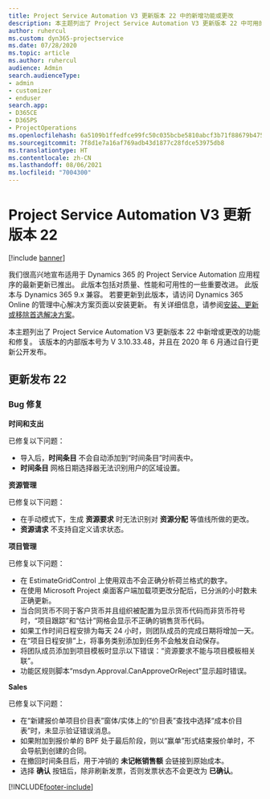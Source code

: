 ```yaml
---
title: Project Service Automation V3 更新版本 22 中的新增功能或更改
description: 本主题列出了 Project Service Automation V3 更新版本 22 中可用的功能和修复。
author: ruhercul
ms.custom: dyn365-projectservice
ms.date: 07/28/2020
ms.topic: article
ms.author: ruhercul
audience: Admin
search.audienceType:
- admin
- customizer
- enduser
search.app:
- D365CE
- D365PS
- ProjectOperations
ms.openlocfilehash: 6a5109b1ffedfce99fc50c035bcbe5810abcf3b71f88679b47561d69daa9f3ab
ms.sourcegitcommit: 7f8d1e7a16af769adb43d1877c28fdce53975db8
ms.translationtype: HT
ms.contentlocale: zh-CN
ms.lasthandoff: 08/06/2021
ms.locfileid: "7004300"
---
```

# <a name="project-service-automation-update-release-22-v3"></a>Project Service Automation V3 更新版本 22

[!include [banner](../includes/psa-now-project-operations.md)]

我们很高兴地宣布适用于 Dynamics 365 的 Project Service Automation 应用程序的最新更新已推出。 此版本包括对质量、性能和可用性的一些重要改进。 此版本与 Dynamics 365 9.x 兼容。 若要更新到此版本，请访问 Dynamics 365 Online 的管理中心解决方案页面以安装更新。 有关详细信息，请参阅[安装、更新或移除首选解决方案](/power-platform/admin/install-remove-preferred-solution)。

本主题列出了 Project Service Automation V3 更新版本 22 中新增或更改的功能和修复。 该版本的内部版本号为 V 3.10.33.48，并且在 2020 年 6 月通过自行更新公开发布。

## <a name="update-release-22"></a>更新发布 22

### <a name="bug-fixes"></a>Bug 修复



**时间和支出**

已修复以下问题：

- 导入后，**时间条目** 不会自动添加到“时间条目”时间表中。
- **时间条目** 网格日期选择器无法识别用户的区域设置。

**资源管理**

已修复以下问题：

- 在手动模式下，生成 **资源要求** 时无法识别对 **资源分配** 等值线所做的更改。
- **资源请求** 不支持自定义请求状态。

**项目管理**

已修复以下问题：

- 在 EstimateGridControl 上使用双击不会正确分析荷兰格式的数字。
- 在使用 Microsoft Project 桌面客户端加载项更改分配后，已分派的小时数未正确更新。
- 当合同货币不同于客户货币并且组织被配置为显示货币代码而非货币符号时，“项目跟踪”和“估计”网格会显示不正确的销售货币代码。
- 如果工作时间日程安排为每天 24 小时，则团队成员的完成日期将增加一天。
- 在“项目日程安排”上，将事务类别添加到任务不会触发自动保存。
- 将团队成员添加到项目模板时显示以下错误：“资源要求不能与项目模板相关联”。 
- 功能区规则脚本“msdyn.Approval.CanApproveOrReject”显示超时错误。

**Sales**

已修复以下问题：

- 在“新建报价单项目价目表”窗体/实体上的“价目表”查找中选择“成本价目表”时，未显示验证错误消息。
- 如果附加到报价单的 BPF 处于最后阶段，则以“赢单”形式结束报价单时，不会导航到创建的合同。
- 在撤回时间条目后，用于冲销的 **未记帐销售额** 会链接到原始成本。
- 选择 **确认** 按钮后，除非刷新发票，否则发票状态不会更改为 **已确认**。


[!INCLUDE[footer-include](../includes/footer-banner.md)]